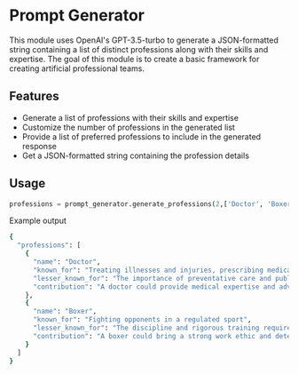 # Prompt Generator

This module uses OpenAI's GPT-3.5-turbo to generate a JSON-formatted string containing a list of distinct professions along with their skills and expertise. The goal of this module is to create a basic framework for creating artificial professional teams. 

## Features

- Generate a list of professions with their skills and expertise
- Customize the number of professions in the generated list
- Provide a list of preferred professions to include in the generated response
- Get a JSON-formatted string containing the profession details


## Usage

```python
professions = prompt_generator.generate_professions(2,['Doctor', 'Boxer', 'Astronaut'])
```

Example output
```bash
{
  "professions": [
    {
      "name": "Doctor",
      "known_for": "Treating illnesses and injuries, prescribing medication",
      "lesser_known_for": "The importance of preventative care and public health initiatives",
      "contribution": "A doctor could provide medical expertise and advice on potential health risks and safety precautions for a cross-functional team project"
    },
    {
      "name": "Boxer",
      "known_for": "Fighting opponents in a regulated sport",
      "lesser_known_for": "The discipline and rigorous training required to compete at a high level",
      "contribution": "A boxer could bring a strong work ethic and determination to a cross-functional team project, as well as providing insights on physical training and conditioning" 
    }
  ]
}
```